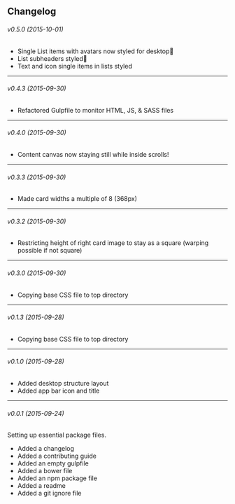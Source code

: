 ## Changelog

###### v0.5.0 (2015-10-01) ######
- Single List items with avatars now styled for desktop
- List subheaders styled
- Text and icon single items in lists styled

---

###### v0.4.3 (2015-09-30) ######
- Refactored Gulpfile to monitor HTML, JS, & SASS files

---

###### v0.4.0 (2015-09-30) ######
- Content canvas now staying still while inside scrolls!

---

###### v0.3.3 (2015-09-30) ######
- Made card widths a multiple of 8 (368px)
---

###### v0.3.2 (2015-09-30) ######
- Restricting height of right card image to stay as a square (warping possible if not square)

---

###### v0.3.0 (2015-09-30) ######
- Copying base CSS file to top directory

---

###### v0.1.3 (2015-09-28) ######
- Copying base CSS file to top directory

---

###### v0.1.0 (2015-09-28) ######
- Added desktop structure layout
- Added app bar icon and title

---
###### v0.0.1 (2015-09-24) ######
Setting up essential package files.

- Added a changelog
- Added a contributing guide
- Added an empty gulpfile
- Added a bower file
- Added an npm package file
- Added a readme
- Added a git ignore file
